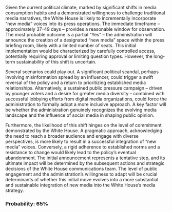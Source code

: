 Given the current political climate, marked by significant shifts in media consumption habits and a demonstrated willingness to challenge traditional media narratives, the White House is likely to incrementally incorporate “new media” voices into its press operations. The immediate timeframe – approximately 37-49 days – provides a reasonable window for observation. The most probable outcome is a partial “Yes” – the administration will announce the creation of a designated “new media” space within the press briefing room, likely with a limited number of seats. This initial implementation would be characterized by carefully controlled access, potentially requiring approval or limiting question types. However, the long-term sustainability of this shift is uncertain.

Several scenarios could play out. A significant political scandal, perhaps involving misinformation spread by an influencer, could trigger a swift reversal of the policy and a return to prioritizing established media relationships. Alternatively, a sustained public pressure campaign – driven by younger voters and a desire for greater media diversity – combined with successful lobbying efforts from digital media organizations, could force the administration to formally adopt a more inclusive approach. A key factor will be whether the administration genuinely recognizes the evolving media landscape and the influence of social media in shaping public opinion. 

Furthermore, the likelihood of this shift hinges on the level of commitment demonstrated by the White House. A pragmatic approach, acknowledging the need to reach a broader audience and engage with diverse perspectives, is more likely to result in a successful integration of “new media” voices. Conversely, a rigid adherence to established norms and a resistance to change would likely lead to the policy’s eventual abandonment. The initial announcement represents a tentative step, and its ultimate impact will be determined by the subsequent actions and strategic decisions of the White House communications team. The level of public engagement and the administration’s willingness to adapt will be crucial determinants of whether this initial move evolves into a more substantial and sustainable integration of new media into the White House’s media strategy.

### Probability: 65%